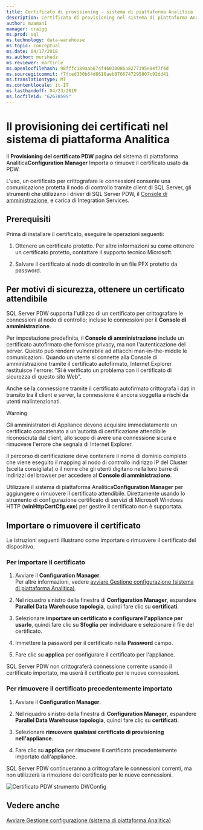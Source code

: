 ```yaml
---
title: Certificato di provisioning - sistema di piattaforma Analitica | Microsoft Docs
description: Certificato di provisioning nel sistema di piattaforma Analitica.
author: mzaman1
manager: craigg
ms.prod: sql
ms.technology: data-warehouse
ms.topic: conceptual
ms.date: 04/17/2018
ms.author: murshedz
ms.reviewer: martinle
ms.openlocfilehash: 98fffc189aab674f46030086a8277395e84f7f4d
ms.sourcegitcommit: f7fced330b64d6616aeb8766747295807c92dd41
ms.translationtype: MT
ms.contentlocale: it-IT
ms.lasthandoff: 04/23/2019
ms.locfileid: "62678595"
---
```

# <a name="certificate-provisioning-in-analytics-platform-system"></a>Il provisioning dei certificati nel sistema di piattaforma Analitica
Il **Provisioning del certificato PDW** pagina del sistema di piattaforma Analitica**Configuration Manager** Importa o rimuove il certificato usato da PDW. 

L'uso, un certificato per crittografare le connessioni consente una comunicazione protetta il nodo di controllo tramite client di SQL Server, gli strumenti che utilizzano i driver di SQL Server PDW, il [Console di amministrazione](monitor-the-appliance-by-using-the-admin-console.md), e carica di Integration Services. 
  
## <a name="prerequisites"></a>Prerequisiti  
Prima di installare il certificato, eseguire le operazioni seguenti:  
  
1.  Ottenere un certificato protetto. Per altre informazioni su come ottenere un certificato protetto, contattare il supporto tecnico Microsoft.  
  
2.  Salvare il certificato al nodo di controllo in un file PFX protetto da password.  
  
## <a name="for-security-reasons-obtain-a-trusted-certificate"></a>Per motivi di sicurezza, ottenere un certificato attendibile  
SQL Server PDW supporta l'utilizzo di un certificato per crittografare le connessioni al nodo di controllo; incluse le connessioni per il **Console di amministrazione**.  
  
Per impostazione predefinita, il **Console di amministrazione** include un certificato autofirmato che fornisce privacy, ma non l'autenticazione del server. Questo può rendere vulnerabile ad attacchi man-in-the-middle le comunicazioni. Quando un utente si connette alla Console di amministrazione tramite il certificato autofirmato, Internet Explorer restituisce l'errore: "Si è verificato un problema con il certificato di sicurezza di questo sito Web".  
  
Anche se la connessione tramite il certificato autofirmato crittografa i dati in transito tra il client e server, la connessione è ancora soggetta a rischi da utenti malintenzionati.  
  
> [!WARNING]  
> Gli amministratori di Appliance devono acquisire immediatamente un certificato concatenato a un'autorità di certificazione attendibile riconosciuta dal client, allo scopo di avere una connessione sicura e rimuovere l'errore che segnala di Internet Explorer.  
  
Il percorso di certificazione deve contenere il nome di dominio completo che viene eseguito il mapping al nodo di controllo indirizzo IP del Cluster (scelta consigliata) o il nome che gli utenti digitano nella loro barre di indirizzi del browser per accedere al **Console di amministrazione**.  
  
Utilizzare il sistema di piattaforma Analitica**Configuration Manager** per aggiungere o rimuovere il certificato attendibile. Direttamente usando lo strumento di configurazione certificato di servizi di Microsoft Windows HTTP (**winHttpCertCfg.exe**) per gestire il certificato non è supportata.  
  
## <a name="import-or-remove-the-certificate"></a>Importare o rimuovere il certificato  
Le istruzioni seguenti illustrano come importare o rimuovere il certificato del dispositivo.  
  
### <a name="to-import-the-certificate"></a>Per importare il certificato  
  
1.  Avviare il **Configuration Manager**.  
Per altre informazioni, vedere [avviare Gestione configurazione &#40;sistema di piattaforma Analitica&#41;](launch-the-configuration-manager.md).  

2.  Nel riquadro sinistro della finestra di **Configuration Manager**, espandere **Parallel Data Warehouse topologia**, quindi fare clic su **certificati**.  
  
3.  Selezionare **importare un certificato e configurare l'appliance per usarlo**, quindi fare clic su **Sfoglia** per individuare e selezionare il file del certificato.  
  
4.  Immettere la password per il certificato nella **Password** campo.  
  
5.  Fare clic su **applica** per configurare il certificato per l'appliance.  
  
SQL Server PDW non crittograferà connessione corrente usando il certificato importato, ma userà il certificato per le nuove connessioni.  
  
### <a name="to-remove-the-previously-imported-certificate"></a>Per rimuovere il certificato precedentemente importato  
  
1.  Avviare il **Configuration Manager**. 

<!-- MISSING LINKS
For more information, see [Launch the Configuration Manager &#40;Analytics Platform System&#41;](launch-the-configuration-manager-analytics-platform-system.md).  
-->
  
2.  Nel riquadro sinistro della finestra di **Configuration Manager**, espandere **Parallel Data Warehouse topologia**, quindi fare clic su **certificati**.  
  
3.  Selezionare **rimuovere qualsiasi certificato di provisioning nell'appliance**.  
  
4.  Fare clic su **applica** per rimuovere il certificato precedentemente importato dall'appliance.  
  
SQL Server PDW continueranno a crittografare le connessioni correnti, ma non utilizzerà la rimozione del certificato per le nuove connessioni.  
  
![Certificato PDW strumento DWConfig](media/dwconfig-appl-pdw-cert.png "certificato PDW Appliance DWConfig")  
  
## <a name="see-also"></a>Vedere anche  
[Avviare Gestione configurazione &#40;sistema di piattaforma Analitica&#41;](launch-the-configuration-manager.md)  
